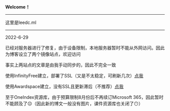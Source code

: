 **Welcome！**

---

这里是leedc.ml

---


2022-6-29

已经对服务器进行了修复，由于设备限制，本地服务器暂时不能从外网访问。因此为博客设立了两个镜像站点，欢迎访问

事实上两站点的文章是由我手动同步的，因此不完全一致

使用InfinityFree建立，部署了SSL（又是不太稳定，可刷新几次）[点我](https://leedc.rf.gd/ "点我")

使用Awardspace建立，没有SSL且更新滞后（不推荐）[点我](http://leedc.atwebpages.com/ "点我")

至于OneIndex资源库，由于预算限制8月份后不再续订Microsoft 365，因此暂时不能顾及了😔（因此新的博文一般没有图片，课件资源库也关闭了😶）

